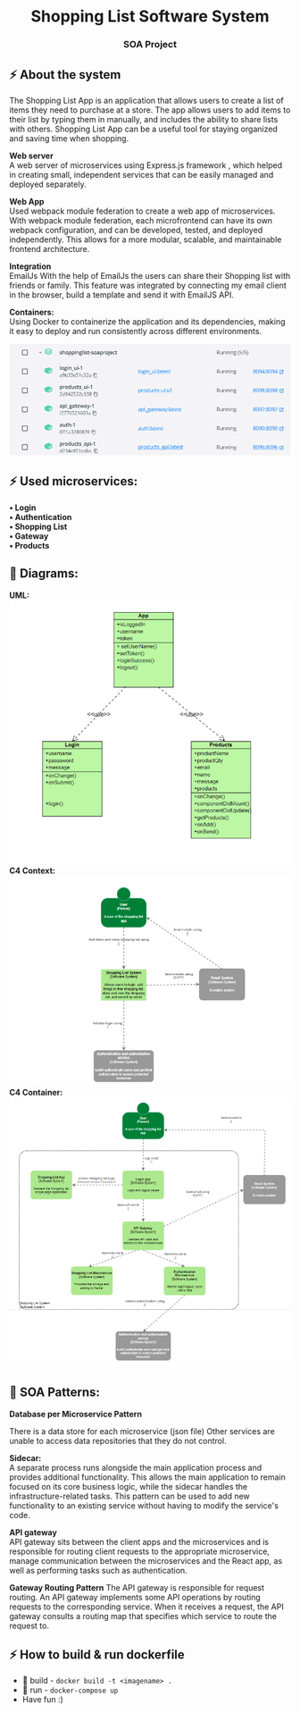 <h1 align="center">Shopping List Software System</h1>
<h3 align="center">SOA Project</h3>

## :zap: About the system
The Shopping List App is an application that allows users to create a list of items they need to purchase at a store. The app allows users to add items to their list by typing them in manually, and includes the ability to share lists with others. Shopping List App can be a useful tool for staying organized and saving time when shopping.

**Web server**\
A web server of microservices using Express.js framework , which helped in creating small, independent services that can be easily managed and deployed separately.

**Web App**\
Used webpack module federation to create a web app of microservices. With webpack module federation, each microfrontend can have its own webpack configuration, and can be developed, tested, and deployed independently. This allows for a more modular, scalable, and maintainable frontend architecture.

**Integration**\
EmailJs
With the help of EmailJs the users can share their Shopping list with friends or family. This feature was integrated by connecting my email client in the browser, build a template and send it with EmailJS API.

**Containers:**\
Using Docker to containerize the application and its dependencies, making it easy to deploy and run consistently across different environments.

![Containers](utils/Containers.png)

## :zap: Used microservices:
**•	Login**\
**•	Authentication**\
**•	Shopping List**\
**•	Gateway**\
**•	Products**

## :triangular_ruler: Diagrams:
**UML:**\
![UML](utils/UML.png)
**C4 Context:**
![C4Context](utils/C4Context.png)
**C4 Container:**\
![C4Container](utils/C4Container.png)

## :triangular_ruler: SOA Patterns:
**Database per Microservice Pattern**

There is a data store for each microservice (json file) Other services are unable to access data repositories that they do not control. 

**Sidecar:**\
A separate process runs alongside the main application process and provides additional functionality. This allows the main application to remain focused on its core business logic, while the sidecar handles the infrastructure-related tasks. This pattern can be used to add new functionality to an existing service without having to modify the service's code.

**API gateway**\
API gateway sits between the client apps and the microservices and is responsible for routing client requests to the appropriate microservice, manage communication between the microservices and the React app, as well as performing tasks such as authentication. 

**Gateway Routing Pattern**
The API gateway is responsible for request routing. An API gateway implements some API operations by routing requests to the corresponding service. When it receives a request, the API gateway consults a routing map that specifies which service to route the request to. 



## :zap: How to build & run dockerfile

* :hammer: build - `docker build -t <imagename> .`
* :runner: run   - `docker-compose up`
* Have fun :)


